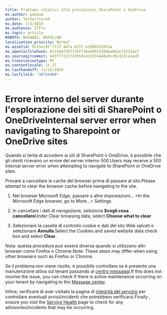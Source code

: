 ```yaml
---
title: Problemi relativi alle prestazioni-SharePoint o OneDrive
ms.author: pebaum
author: Techwriter40
ms.date: 1/3/2019
ms.audience: ITPro
ms.topic: article
ROBOTS: NOINDEX, NOFOLLOW
localization_priority: Normal
ms.assetid: 9225ec0f-771f-4d7a-8157-e188953107aa
ms.openlocfilehash: 621504f5b7170ff36ad093330b8a662e7222d1e7
ms.sourcegitcommit: b43f77221f47b50c41197a448a9c26c423ce1ad5
ms.translationtype: MT
ms.contentlocale: it-IT
ms.lasthandoff: 11/15/2019
ms.locfileid: "36754484"
---
```

# <a name="internal-server-error-when-navigating-to-sharepoint-or-onedrive-sites"></a><span data-ttu-id="f0a13-102">Errore interno del server durante l'esplorazione dei siti di SharePoint o OneDrive</span><span class="sxs-lookup"><span data-stu-id="f0a13-102">Internal server error when navigating to Sharepoint or OneDrive sites</span></span>

<span data-ttu-id="f0a13-103">Quando si tenta di accedere ai siti di SharePoint o OneDrive, è possibile che gli utenti ricevano un errore del server interno 500.</span><span class="sxs-lookup"><span data-stu-id="f0a13-103">Users may receive a 500 internal server error when attempting to navigate to SharePoint or OneDrive sites.</span></span> 

<span data-ttu-id="f0a13-104">Provare a cancellare la cache del browser prima di passare al sito.</span><span class="sxs-lookup"><span data-stu-id="f0a13-104">Please attempt to clear the browser cache before navigating to the site.</span></span>


1. <span data-ttu-id="f0a13-105">Nel browser Microsoft Edge, passare a altre impostazioni... ></span><span class="sxs-lookup"><span data-stu-id="f0a13-105">In the Microsoft Edge browser, go to More...> Settings</span></span>

2. <span data-ttu-id="f0a13-106">In cancellare i dati di navigazione, seleziona **Scegli cosa cancellare**</span><span class="sxs-lookup"><span data-stu-id="f0a13-106">Under Clear browsing data, select **Choose what to clear**</span></span>

3. <span data-ttu-id="f0a13-107">Selezionare la casella di controllo cookie e dati del sito Web salvati e selezionare **Annulla**.</span><span class="sxs-lookup"><span data-stu-id="f0a13-107">Select the Cookies and saved website data check box and select **Clear**.</span></span>

<span data-ttu-id="f0a13-108">Nota: questa procedura può essere diversa quando si utilizzano altri browser come Firefox o Chrome.</span><span class="sxs-lookup"><span data-stu-id="f0a13-108">Note: These steps may differ when using other browsers such as Firefox or Chrome.</span></span>

<span data-ttu-id="f0a13-109">Se il problema non viene risolto, è possibile controllare se è presente una manutenzione attiva sul tenant passando al [centro messaggi](https://portal.office.com/adminportal/home#/MessageCenter).</span><span class="sxs-lookup"><span data-stu-id="f0a13-109">If this does not resolve the issue, you can check if there is active maintenance occurring on your tenant by navigating to the [Message center](https://portal.office.com/adminportal/home#/MessageCenter).</span></span>

<span data-ttu-id="f0a13-110">Infine, verificare di aver visitato la pagina di [integrità del servizio](https://portal.office.com/adminportal/home#/servicehealth) per controllare eventuali avvisi/incidenti che potrebbero verificarsi.</span><span class="sxs-lookup"><span data-stu-id="f0a13-110">Finally , ensure you visit the [Service Health](https://portal.office.com/adminportal/home#/servicehealth) page to check for any advisories/incidents that may be occurring.</span></span>

